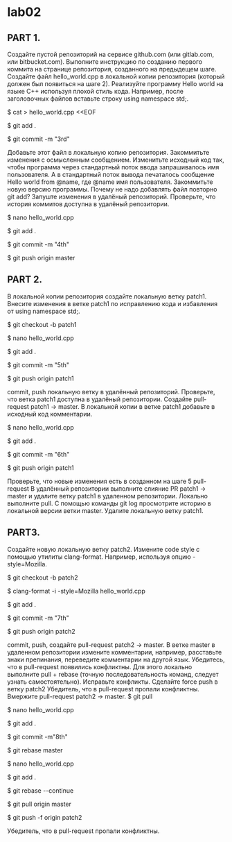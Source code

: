 # lab02
## PART 1.

Создайте пустой репозиторий на сервисе github.com (или gitlab.com, или bitbucket.com).
Выполните инструкцию по созданию первого коммита на странице репозитория, созданного на предыдещем шаге.
Создайте файл hello_world.cpp в локальной копии репозитория (который должен был появиться на шаге 2). Реализуйте программу Hello world на языке C++ используя плохой стиль кода. Например, после заголовочных файлов вставьте строку using namespace std;.

$ cat > hello_world.cpp <<EOF

$ git add .

$ git commit -m "3rd"

Добавьте этот файл в локальную копию репозитория.
Закоммитьте изменения с осмысленным сообщением.
Изменитьте исходный код так, чтобы программа через стандартный поток ввода запрашивалось имя пользователя. А в стандартный поток вывода печаталось сообщение Hello world from @name, где @name имя пользователя.
Закоммитьте новую версию программы. Почему не надо добавлять файл повторно git add?
Запуште изменения в удалёный репозиторий.
Проверьте, что история коммитов доступна в удалёный репозитории.

$ nano hello_world.cpp

$ git add .

$ git commit -m "4th"

$ git push origin master

## PART 2.

В локальной копии репозитория создайте локальную ветку patch1.
Внесите изменения в ветке patch1 по исправлению кода и избавления от using namespace std;.

$ git checkout -b patch1

$ nano hello_world.cpp

$ git add .

$ git commit -m "5th"

$ git push origin patch1

commit, push локальную ветку в удалённый репозиторий.
Проверьте, что ветка patch1 доступна в удалёный репозитории.
Создайте pull-request patch1 -> master.
В локальной копии в ветке patch1 добавьте в исходный код комментарии.

$ nano hello_world.cpp
 
$ git add .

$ git commit -m "6th"

$ git push origin patch1

Проверьте, что новые изменения есть в созданном на шаге 5 pull-request
В удалённый репозитории выполните слияние PR patch1 -> master и удалите ветку patch1 в удаленном репозитории.
Локально выполните pull.
С помощью команды git log просмотрите историю в локальной версии ветки master.
Удалите локальную ветку patch1.

## PART3.

Создайте новую локальную ветку patch2.
Измените code style с помощью утилиты clang-format. Например, используя опцию -style=Mozilla.

$ git checkout -b patch2

$ clang-format -i -style=Mozilla hello_world.cpp

$ git add .

$ git commit -m "7th" 

$ git push origin patch2

commit, push, создайте pull-request patch2 -> master.
В ветке master в удаленном репозитории измените комментарии, например, расставьте знаки препинания, переведите комментарии на другой язык.
Убедитесь, что в pull-request появились конфликтны.
Для этого локально выполните pull + rebase (точную последовательность команд, следует узнать самостоятельно). Исправьте конфликты.
Сделайте force push в ветку patch2
Убедитель, что в pull-request пропали конфликтны.
Вмержите pull-request patch2 -> master.
$ git pull

$ nano hello_world.cpp

$ git add .

$ git commit -m"8th"

$ git rebase master

$ nano hello_world.cpp

$ git add .

$ git rebase --continue

$ git pull origin master

$ git push -f origin patch2

Убедитель, что в pull-request пропали конфликтны.
